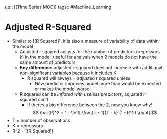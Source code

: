 up:: [[Time Series MOC]]
tags:: #Machine_Learning 
# Adjusted R-Squared
- Similar to [[R Squared]], it is also a measure of variability of data within the model
	- Adjusted r squared adjusts for the number of predictors (regressors k) in the model, useful for analysis when 2 models do not have the same amount of predictors
	- **Key difference:** adjusted r-squared does not increase with additional non-significant variables because it includes K
		- R squared will always = adjusted r squared unless:
			- New predictor improves model more than would be expected or makes the model worse 
	- R squared can be *inflated with useless predictors*, adjusted r squared can't
		- If theres a big difference between the 2, now you know why!
$$ \bar{R}^2 = 1 - \left[ \frac{T - 1}{T - k} (1 - R^2) \right] $$
- T = number of observations
- K = regressors
- R^2 = [[R Squared]]
